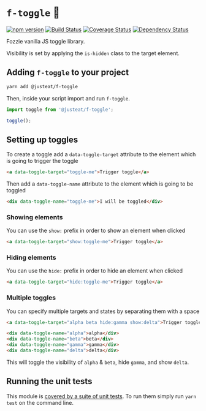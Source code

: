 # `f-toggle` :bear:

[![npm version](https://badge.fury.io/js/%40justeat%2Ff-toggle.svg)](https://badge.fury.io/js/%40justeat%2Ff-toggle)
[![Build Status](https://travis-ci.org/justeat/f-toggle.svg)](https://travis-ci.org/justeat/f-toggle)
[![Coverage Status](https://coveralls.io/repos/github/justeat/f-toggle/badge.svg)](https://coveralls.io/github/justeat/f-toggle)
[![Dependency Status](https://gemnasium.com/badges/github.com/justeat/f-toggle.svg)](https://gemnasium.com/github.com/justeat/f-toggle)

Fozzie vanilla JS toggle library.

Visibility is set by applying the `is-hidden` class to the target element.

## Adding `f-toggle` to your project

```bash
yarn add @justeat/f-toggle
```

Then, inside your script import and run `f-toggle`.

```js
import toggle from '@justeat/f-toggle';

toggle();
```

## Setting up toggles

To create a toggle add a `data-toggle-target` attribute to the element which is going to trigger the toggle

```html
<a data-toggle-target="toggle-me">Trigger toggle</a>
```

Then add a `data-toggle-name` attribute to the element which is going to be toggled

```html
<div data-toggle-name="toggle-me">I will be toggled</div>
```

### Showing elements

You can use the `show:` prefix in order to show an element when clicked

```html
<a data-toggle-target="show:toggle-me">Trigger toggle</a>
```

### Hiding elements

You can use the `hide:` prefix in order to hide an element when clicked

```html
<a data-toggle-target="hide:toggle-me">Trigger toggle</a>
```

### Multiple toggles

You can specify multiple targets and states by separating them with a space

```html
<a data-toggle-target="alpha beta hide:gamma show:delta">Trigger toggle</a>

<div data-toggle-name="alpha">alpha</div>
<div data-toggle-name="beta">beta</div>
<div data-toggle-name="gamma">gamma</div>
<div data-toggle-name="delta">delta</div>
```

This will toggle the visibility of `alpha` & `beta`, hide `gamma`, and show `delta`.

## Running the unit tests

This module is [covered by a suite of unit tests](test/index.test.js). To run them simply run `yarn test` on the command line.
